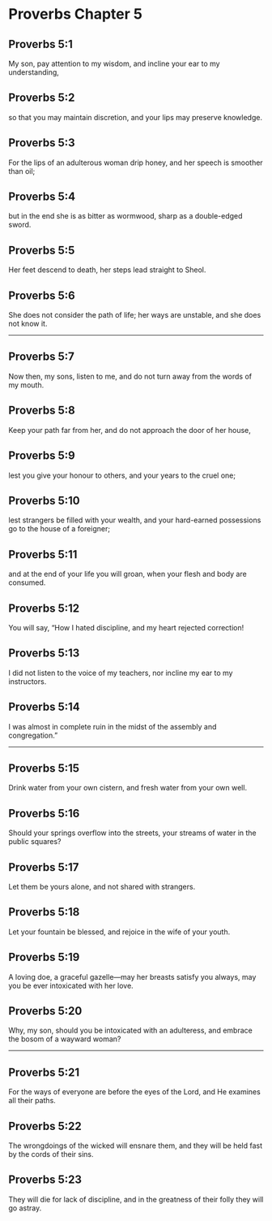 # Proverbs Chapter 5

## Proverbs 5:1

My son, pay attention to my wisdom, and incline your ear to my understanding,

## Proverbs 5:2

so that you may maintain discretion, and your lips may preserve knowledge.

## Proverbs 5:3

For the lips of an adulterous woman drip honey, and her speech is smoother than oil;

## Proverbs 5:4

but in the end she is as bitter as wormwood, sharp as a double-edged sword.

## Proverbs 5:5

Her feet descend to death, her steps lead straight to Sheol.

## Proverbs 5:6

She does not consider the path of life; her ways are unstable, and she does not know it.

---

## Proverbs 5:7

Now then, my sons, listen to me, and do not turn away from the words of my mouth.

## Proverbs 5:8

Keep your path far from her, and do not approach the door of her house,

## Proverbs 5:9

lest you give your honour to others, and your years to the cruel one;

## Proverbs 5:10

lest strangers be filled with your wealth, and your hard-earned possessions go to the house of a foreigner;

## Proverbs 5:11

and at the end of your life you will groan, when your flesh and body are consumed.

## Proverbs 5:12

You will say, “How I hated discipline, and my heart rejected correction!

## Proverbs 5:13

I did not listen to the voice of my teachers, nor incline my ear to my instructors.

## Proverbs 5:14

I was almost in complete ruin in the midst of the assembly and congregation.”

---

## Proverbs 5:15

Drink water from your own cistern, and fresh water from your own well.

## Proverbs 5:16

Should your springs overflow into the streets, your streams of water in the public squares?

## Proverbs 5:17

Let them be yours alone, and not shared with strangers.

## Proverbs 5:18

Let your fountain be blessed, and rejoice in the wife of your youth.

## Proverbs 5:19

A loving doe, a graceful gazelle—may her breasts satisfy you always, may you be ever intoxicated with her love.

## Proverbs 5:20

Why, my son, should you be intoxicated with an adulteress, and embrace the bosom of a wayward woman?

---

## Proverbs 5:21

For the ways of everyone are before the eyes of the Lord, and He examines all their paths.

## Proverbs 5:22

The wrongdoings of the wicked will ensnare them, and they will be held fast by the cords of their sins.

## Proverbs 5:23

They will die for lack of discipline, and in the greatness of their folly they will go astray.
